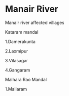 # Manair River

Manair river affected villages

Kataram mandal

1.Damerakunta

2.Laxmipur

3.Vilasagar

4.Gangaram

  

Malhara Rao Mandal

1.Mallaram